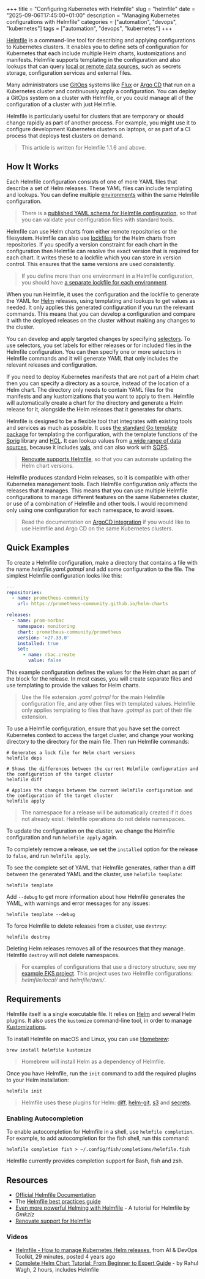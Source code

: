 +++
title = "Configuring Kubernetes with Helmfile"
slug = "helmfile"
date = "2025-09-06T17:45:00+01:00"
description = "Managing Kubernetes configurations with Helmfile"
categories = ["automation", "devops", "kubernetes"]
tags = ["automation", "devops", "kubernetes"]
+++

[Helmfile](https://helmfile.readthedocs.io/en/stable/) is a command-line tool for describing and applying configurations to Kubernetes clusters. It enables you to define sets of configuration for Kubernetes that each include multiple Helm charts, kustomizations and manifests. Helmfile supports templating in the configuration and also lookups that can query [local or remote data sources](https://github.com/helmfile/vals?tab=readme-ov-file#supported-backends), such as secrets storage, configuration services and external files.

Many administrators use [GitOps](https://www.gitops.tech/) systems like [Flux](https://fluxcd.io/flux/) or [Argo CD](https://argo-cd.readthedocs.io/en/stable/) that run on a Kubernetes cluster and continuously apply a configuration. You can deploy a GitOps system on a cluster with Helmfile, or you could manage all of the configuration of a cluster with just Helmfile.

Helmfile is particularly useful for clusters that are temporary or should change rapidly as part of another process. For example, you might use it to configure development Kubernetes clusters on laptops, or as part of a CI process that deploys test clusters on demand.

> This article is written for Helmfile 1.1.6 and above.

## How It Works

Each Helmfile configuration consists of one of more YAML files that describe a set of Helm releases. These YAML files can include templating and lookups. You can define multiple [environments](https://helmfile.readthedocs.io/en/stable/#environment) within the same Helmfile configuration.

> There is a [published YAML schema for Helmfile configuration](https://www.schemastore.org/helmfile.json), so that you can validate your configuration files with standard tools.

Helmfile can use Helm charts from either remote repositories or the filesystem. Helmfile can also use [lockfiles](https://helmfile.readthedocs.io/en/stable/#deps) for the Helm charts from repositories. If you specify a version constraint for each chart in the configuration then Helmfile can resolve the exact version that is required for each chart. It writes these to a lockfile which you can store in version control. This ensures that the same versions are used consistently.

> If you define more than one environment in a Helmfile configuration, you should have [a separate lockfile for each environment](https://helmfile.readthedocs.io/en/stable/advanced-features/#lockfile-per-environment).

When you run Helmfile, it uses the configuration and the lockfile to generate the YAML for [Helm](https://helm.sh) releases, using templating and lookups to get values as needed. It only applies this generated configuration if you run the relevant commands. This means that you can develop a configuration and compare it with the deployed releases on the cluster without making any changes to the cluster.

You can develop and apply targeted changes by specifying [selectors](https://helmfile.readthedocs.io/en/stable/#labels-overview). To use selectors, you set labels for either releases or for included files in the Helmfile configuration. You can then specify one or more selectors in Helmfile commands and it will generate YAML that only includes the relevant releases and configuration.

If you need to deploy Kubernetes manifests that are not part of a Helm chart then you can specify a directory as a source, instead of the location of a Helm chart. The directory only needs to contain YAML files for the manifests and any kustomizations that you want to apply to them. Helmfile will automatically create a chart for the directory and generate a Helm release for it, alongside the Helm releases that it generates for charts.

Helmfile is designed to be a flexible tool that integrates with existing tools and services as much as possible. It uses [the standard Go template package](https://pkg.go.dev/text/template) for templating the configuration, with the template functions of the [Sprig](https://masterminds.github.io/sprig/) library and [HCL](https://helmfile.readthedocs.io/en/stable/hcl_funcs/#standard-library). It can lookup values from [a wide range of data sources](https://github.com/helmfile/vals?tab=readme-ov-file#supported-backends), because it includes [vals](https://github.com/helmfile/vals), and can also work with [SOPS](https://getsops.io/).

> [Renovate supports Helmfile](https://docs.renovatebot.com/modules/manager/helmfile/), so that you can automate updating the Helm chart versions.

Helmfile produces standard Helm releases, so it is compatible with other Kubernetes management tools. Each Helmfile configuration only affects the releases that it manages. This means that you can use multiple Helmfile configurations to manage different features on the same Kubernetes cluster, or use of a combination of Helmfile and other tools. I would recommend only using one configuration for each namespace, to avoid issues.

> Read the documentation on [ArgoCD integration](https://helmfile.readthedocs.io/en/stable/#argocd-integration) if you would like to use Helmfile and Argo CD on the same Kubernetes clusters.

## Quick Examples

To create a Helmfile configuration, make a directory that contains a file with the name _helmfile.yaml.gotmpl_ and add some configuration to the file. The simplest Helmfile configuration looks like this:

```yaml
---
repositories:
  - name: prometheus-community
    url: https://prometheus-community.github.io/helm-charts

releases:
  - name: prom-norbac
    namespace: monitoring
    chart: prometheus-community/prometheus
    version: '>27.33.0'
    installed: true
    set:
      - name: rbac.create
        value: false
```

This example configuration defines the values for the Helm chart as part of the block for the release. In most cases, you will create separate files and use templating to provide the values for Helm charts.

> Use the file extension _.yaml.gotmpl_ for the main Helmfile configuration file, and any other files with templated values. Helmfile only applies templating to files that have _.gotmpl_ as part of their file extension.

To use a Helmfile configuration, ensure that you have set the correct Kubernetes context to access the target cluster, and change your working directory to the directory for the main file. Then run Helmfile commands:

```shell
# Generates a lock file for Helm chart versions
helmfile deps

# Shows the differences between the current Helmfile configuration and the configuration of the target cluster
helmfile diff

# Applies the changes between the current Helmfile configuration and the configuration of the target cluster
helmfile apply
```

> The namespace for a release will be automatically created if it does not already exist. Helmfile operations do not delete namespaces.

To update the configuration on the cluster, we change the Helmfile configuration and run `helmfile apply` again.

To completely remove a release, we set the `installed` option for the release to `false`, and run `helmfile apply`.

To see the complete set of YAML that Helmfile generates, rather than a diff between the generated YAML and the cluster, use `helmfile template`:

```shell
helmfile template
```

Add `--debug` to get more information about how Helmfile generates the YAML, with warnings and error messages for any issues:

```shell
helmfile template --debug
```

To force Helmfile to delete releases from a cluster, use `destroy`:

```shell
helmfile destroy
```

Deleting Helm releases removes all of the resources that they manage. Helmfile `destroy` will not delete namespaces.

> For examples of configurations that use a directory structure, see my [example EKS project](https://github.com/stuartellis/eks-auto-example). This project uses two Helmfile configurations: _helmfile/local/_ and _helmfile/aws/_.

## Requirements

Helmfile itself is a single executable file. It relies on [Helm](https://helm.sh) and several Helm plugins. It also uses the `kustomize` command-line tool, in order to manage [Kustomizations](https://kubectl.docs.kubernetes.io/guides/introduction/kustomize/).

To install Helmfile on macOS and Linux, you can use [Homebrew](https://brew.sh/):

```shell
brew install helmfile kustomize
```

> Homebrew will install Helm as a dependency of Helmfile.

Once you have Helmfile, run the `init` command to add the required plugins to your Helm installation:

```shell
helmfile init
```

> Helmfile uses these plugins for Helm: [diff](https://github.com/databus23/helm-diff), [helm-git](https://github.com/aslafy-z/helm-git), [s3](https://github.com/hypnoglow/helm-s3) and [secrets](https://github.com/jkroepke/helm-secrets).

### Enabling Autocompletion

To enable autocompletion for Helmfile in a shell, use `helmfile completion`. For example, to add autocompletion for the fish shell, run this command:

```shell
helmfile completion fish > ~/.config/fish/completions/helmfile.fish
```

Helmfile currently provides completion support for Bash, fish and zsh.

## Resources

- [Official Helmfile Documentation](https://helmfile.readthedocs.io/)
- The [Helmfile best practices guide](https://helmfile.readthedocs.io/en/stable/writing-helmfile/#the-helmfile-best-practices-guide)
- [Even more powerful Helming with Helmfile](https://www.hackerstack.org/even-more-powerful-helming-with-helmfile/) - A tutorial for Helmfile by _Gmkziz_
- [Renovate support for Helmfile](https://docs.renovatebot.com/modules/manager/helmfile/)

### Videos

- [Helmfile - How to manage Kubernetes Helm releases](https://www.youtube.com/watch?v=qIJt8Iq8Zb0), from AI & DevOps Toolkit, 29 minutes, posted 4 years ago
- [Complete Helm Chart Tutorial: From Beginner to Expert Guide](https://www.youtube.com/watch?v=DQk8HOVlumI) - by Rahul Wagh, 2 hours, includes Helmfile
